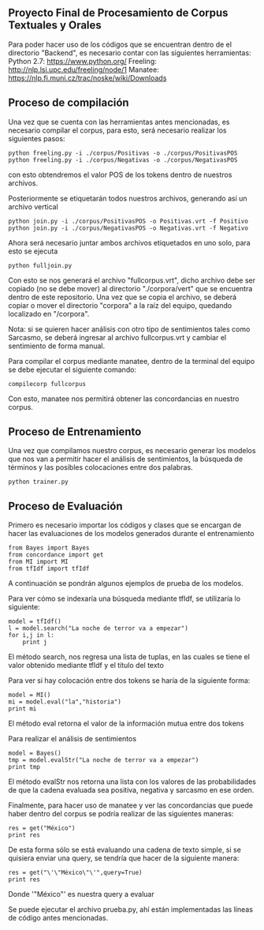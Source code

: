 ## Proyecto Final de Procesamiento de Corpus Textuales y Orales

Para poder hacer uso de los códigos que se encuentran dentro de el directorio "Backend", es necesario
contar con las siguientes herramientas:
	Python 2.7: https://www.python.org/
	Freeling: http://nlp.lsi.upc.edu/freeling/node/1
	Manatee: https://nlp.fi.muni.cz/trac/noske/wiki/Downloads

## Proceso de compilación
Una vez que se cuenta con las herramientas antes mencionadas, es necesario compilar el corpus, para esto,
será necesario realizar los siguientes pasos:

	python freeling.py -i ./corpus/Positivas -o ./corpus/PositivasPOS
	python freeling.py -i ./corpus/Negativas -o ./corpus/NegativasPOS

con esto obtendremos el valor POS de los tokens dentro de nuestros archivos.

Posteriormente se etiquetarán todos nuestros archivos, generando así un archivo vertical

	python join.py -i ./corpus/PositivasPOS -o Positivas.vrt -f Positivo
	python join.py -i ./corpus/NegativasPOS -o Negativas.vrt -f Negativo

Ahora será necesario juntar ambos archivos etiquetados en uno solo, para esto se ejecuta

	python fulljoin.py

Con esto se nos generará el archivo "fullcorpus.vrt", dicho archivo debe ser copiado (no se debe mover) al directorio "./corpora/vert"
que se encuentra dentro de este repositorio. Una vez que se copia el archivo, se deberá copiar o mover el directorio "corpora" a la
raíz del equipo, quedando localizado en "/corpora".

Nota: si se quieren hacer análisis con otro tipo de sentimientos tales como Sarcasmo, se deberá ingresar al archivo
fullcorpus.vrt y cambiar el sentimiento de forma manual.

Para compilar el corpus mediante manatee, dentro de la terminal del equipo se debe ejecutar el siguiente comando:
	
	compilecorp fullcorpus

Con esto, manatee nos permitirá obtener las concordancias en nuestro corpus.

## Proceso de Entrenamiento
Una vez que compilamos nuestro corpus, es necesario generar los modelos que nos van a permitir hacer el análisis
de sentimientos, la búsqueda de términos y las posibles colocaciones entre dos palabras.

	python trainer.py

## Proceso de Evaluación
Primero es necesario importar los códigos y clases que se encargan de hacer las evaluaciones de los modelos generados
durante el entrenamiento

	from Bayes import Bayes
	from concordance import get
	from MI import MI
	from tfIdf import tfIdf

A continuación se pondrán algunos ejemplos de prueba de los modelos.

Para ver cómo se indexaría una búsqueda mediante tfIdf, se utilizaría lo siguiente:

	model = tfIdf()
	l = model.search("La noche de terror va a empezar")
	for i,j in l:
		print j

El método search, nos regresa una lista de tuplas, en las cuales se tiene el valor obtenido mediante tfIdf y el título del texto

Para ver si hay colocación entre dos tokens se haría de la siguiente forma:

	model = MI()
	mi = model.eval("la","historia")
	print mi

El método eval retorna el valor de la información mutua entre dos tokens

Para realizar el análisis de sentimientos

	model = Bayes()
	tmp = model.evalStr("La noche de terror va a empezar")
	print tmp

El método evalStr nos retorna una lista con los valores de las probabilidades de que la cadena evaluada sea positiva, negativa y sarcasmo en ese orden.

Finalmente, para hacer uso de manatee y ver las concordancias que puede haber dentro del corpus se podría realizar de las siguientes maneras:

	res = get("México")
	print res

De esta forma sólo se está evaluando una cadena de texto simple, si se quisiera enviar una query, se tendría que hacer de la siguiente manera:

	res = get("\'\"México\"\'",query=True)
	print res

Donde \'\"México\"\' es nuestra query a evaluar

Se puede ejecutar el archivo prueba.py, ahí están implementadas las líneas de código antes mencionadas.
